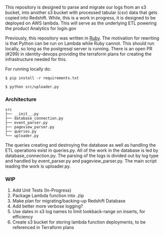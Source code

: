 This repository is designed to parse and migrate our logs from an s3 bucket,
into another s3 bucket with processed tabular (csv) data that gets copied into
Redshift. While, this is a work in progress, it is designed to be deployed on
AWS lambda. This will serve as the underlying ETL powering the product Analytics
for login.gov


Previously, this repository was written in [Ruby](https://github.com/18F/identity-redshift).
The motivation for rewriting is that Python can be run on Lambda while Ruby cannot.
This should run locally, so long as the postgresql server is running.
There is an open PR (#299) in identity-devops providing the terraform plans for
creating the infrastructure needed for this.

For running locally do:

`$ pip install -r requirements.txt`

`$ python src/uploader.py`


 ### Architecture

 ```
 src
├── __init__.py
├── database_connection.py
├── event_parser.py
├── pageview_parser.py
├── queries.py
└── uploader.py
```

The queries creating and destroying the database as well as handling the ETL operations
exist in queries.py. All of the work in the database is led by database_connection.py.
The parsing of the logs is divided out by log type and handled by event_parser.py
and pageview_parser.py. The main script leading the work is uploader.py.

### WIP
1. Add Unit Tests (In-Progress)
2. Package Lambda function into .zip
3. Make plan for migrating/backing-up Redshift Database
4. Add better more verbose logging?
5. Use dates in s3 log names to limit lookback-range on inserts, for efficiency
6. Create s3 bucket for storing lambda function deployments, to be referenced in Terraform plans
